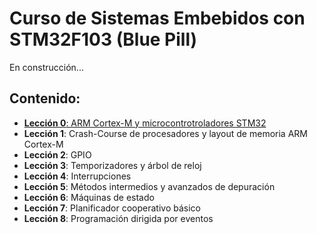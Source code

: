 # Curso de Sistemas Embebidos con STM32F103 (Blue Pill)

En construcción...

## Contenido:

* [**Lección 0**: ARM Cortex-M y microcontrotroladores STM32](https://github.com/rescurib/Curso_Sistemas_Embebidos/tree/main/CursoSTM32/Lec_0)
* **Lección 1**: Crash-Course de procesadores y layout de memoria ARM Cortex-M
* **Lección 2**: GPIO
* **Lección 3**: Temporizadores y árbol de reloj
* **Lección 4**: Interrupciones
* **Lección 5**: Métodos intermedios y avanzados de depuración
* **Lección 6**: Máquinas de estado
* **Lección 7**: Planificador cooperativo básico
* **Lección 8**: Programación dirigida por eventos
